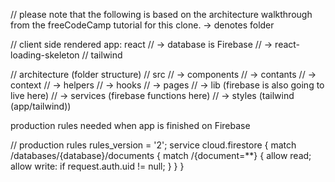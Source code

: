 // please note that the following is based on the architecture walkthrough from the freeCodeCamp tutorial for this clone. -> denotes folder

// client side rendered app: react
// -> database is Firebase
// -> react-loading-skeleton
// tailwind

// architecture (folder structure)
  // src
    // -> components
    // -> contants
    // -> context
    // -> helpers
    // -> hooks
    // -> pages
    // -> lib (firebase is also going to live here)
    // -> services (firebase functions here)
    // -> styles (tailwind (app/tailwind))

production rules needed when app is finished on Firebase

// production rules
rules_version = '2';
service cloud.firestore {
  match /databases/{database}/documents {
    match /{document=**} {
      allow read;
      allow write: if request.auth.uid != null;
    }
  }
}